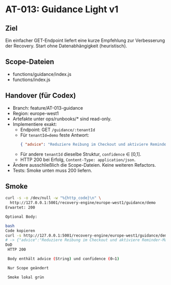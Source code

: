 # AT-013: Guidance Light v1

## Ziel
Ein einfacher GET-Endpoint liefert eine kurze Empfehlung zur Verbesserung der Recovery. Start ohne Datenabhängigkeit (heuristisch).

## Scope-Dateien
- functions/guidance/index.js
- functions/index.js  <!-- nur Export anhängen, falls nötig -->

## Handover (für Codex)
- Branch: feature/AT-013-guidance
- Region: europe-west1
- Artefakte unter ops/runbooks/* sind read-only.
- Implementiere exakt:
  - Endpoint: GET `/guidance/:tenantId`
  - Für `tenantId=demo` feste Antwort:
    ```json
    { "advice": "Reduziere Reibung im Checkout und aktiviere Reminder-Mails.", "confidence": 0.7 }
    ```
  - Für andere `tenantId` dieselbe Struktur, `confidence` ∈ [0,1].
  - HTTP 200 bei Erfolg, `Content-Type: application/json`.
- Ändere ausschließlich die Scope-Dateien. Keine weiteren Refactors.
- Tests: Smoke unten muss 200 liefern.

## Smoke
```bash
curl -s -o /dev/null -w "%{http_code}\n" \
  http://127.0.0.1:5001/recovery-engine/europe-west1/guidance/demo
Erwartet: 200

Optional Body:

bash
Code kopieren
curl -s http://127.0.0.1:5001/recovery-engine/europe-west1/guidance/demo
# -> {"advice":"Reduziere Reibung im Checkout und aktiviere Reminder-Mails.","confidence":0.7}
DoD
 HTTP 200

 Body enthält advice (String) und confidence (0–1)

 Nur Scope geändert

 Smoke lokal grün

